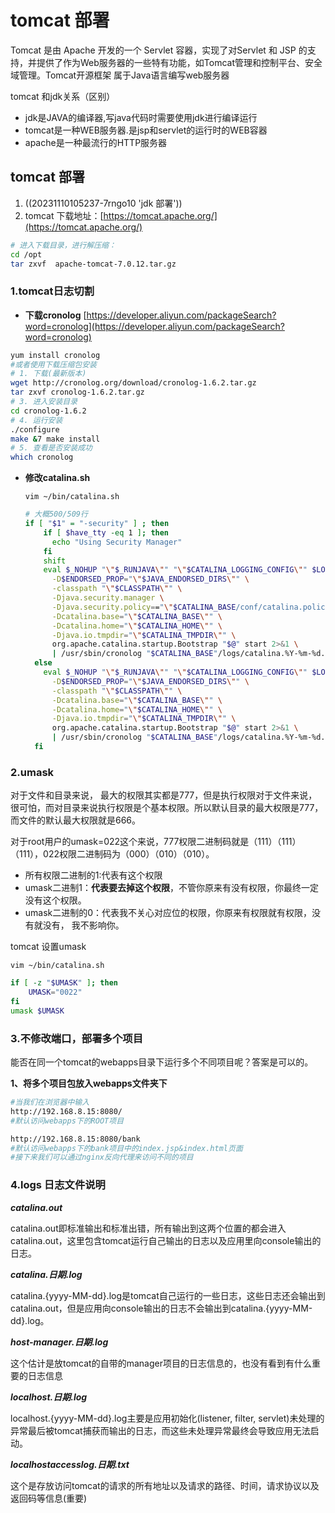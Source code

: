 # tomcat 部署

Tomcat 是由 Apache 开发的一个 Servlet 容器，实现了对Servlet 和 JSP 的支持，并提供了作为Web服务器的一些特有功能，如Tomcat管理和控制平台、安全域管理。Tomcat开源框架 属于Java语言编写web服务器

tomcat 和jdk关系（区别）

- jdk是JAVA的编译器,写java代码时需要使用jdk进行编译运行
- tomcat是一种WEB服务器.是jsp和servlet的运行时的WEB容器
- apache是一种最流行的HTTP服务器

## tomcat 部署

1. ((20231110105237-7rngo10 'jdk 部署'))
2. tomcat 下载地址：[https://tomcat.apache.org/](https://tomcat.apache.org/)

```bash
# 进入下载目录，进行解压缩：
cd /opt
tar zxvf  apache-tomcat-7.0.12.tar.gz
```

### 1.tomcat日志切割

- **下载cronolog**
  [https://developer.aliyun.com/packageSearch?word=cronolog](https://developer.aliyun.com/packageSearch?word=cronolog)

```bash
yum install cronolog
#或者使用下载压缩包安装
# 1. 下载(最新版本)
wget http://cronolog.org/download/cronolog-1.6.2.tar.gz
tar zxvf cronolog-1.6.2.tar.gz
# 3. 进入安装目录
cd cronolog-1.6.2
# 4. 运行安装
./configure
make &7 make install
# 5. 查看是否安装成功
which cronolog
```

- **修改catalina.sh**

  `vim ~/bin/catalina.sh`

  ```bash
  # 大概500/509行
  if [ "$1" = "-security" ] ; then
      if [ $have_tty -eq 1 ]; then
        echo "Using Security Manager"
      fi
      shift
      eval $_NOHUP "\"$_RUNJAVA\"" "\"$CATALINA_LOGGING_CONFIG\"" $LOGGING_MANAGER "$JAVA_OPTS" "$CATALINA_OPTS" \
        -D$ENDORSED_PROP="\"$JAVA_ENDORSED_DIRS\"" \
        -classpath "\"$CLASSPATH\"" \
        -Djava.security.manager \
        -Djava.security.policy=="\"$CATALINA_BASE/conf/catalina.policy\"" \
        -Dcatalina.base="\"$CATALINA_BASE\"" \
        -Dcatalina.home="\"$CATALINA_HOME\"" \
        -Djava.io.tmpdir="\"$CATALINA_TMPDIR\"" \
        org.apache.catalina.startup.Bootstrap "$@" start 2>&1 \
        | /usr/sbin/cronolog "$CATALINA_BASE"/logs/catalina.%Y-%m-%d.out >> /dev/null &
    else
      eval $_NOHUP "\"$_RUNJAVA\"" "\"$CATALINA_LOGGING_CONFIG\"" $LOGGING_MANAGER "$JAVA_OPTS" "$CATALINA_OPTS" \
        -D$ENDORSED_PROP="\"$JAVA_ENDORSED_DIRS\"" \
        -classpath "\"$CLASSPATH\"" \
        -Dcatalina.base="\"$CATALINA_BASE\"" \
        -Dcatalina.home="\"$CATALINA_HOME\"" \
        -Djava.io.tmpdir="\"$CATALINA_TMPDIR\"" \
        org.apache.catalina.startup.Bootstrap "$@" start 2>&1 \
        | /usr/sbin/cronolog "$CATALINA_BASE"/logs/catalina.%Y-%m-%d.out >> /dev/null &
    fi
  ```

### 2.umask

对于文件和目录来说， 最大的权限其实都是777，但是执行权限对于文件来说，很可怕，而对目录来说执行权限是个基本权限。所以默认目录的最大权限是777，而文件的默认最大权限就是666。

对于root用户的umask=022这个来说，777权限二进制码就是（111）（111）（111），022权限二进制码为（000）（010）（010）。

- 所有权限二进制的1:代表有这个权限
- umask二进制1：**代表要去掉这个权限**，不管你原来有没有权限，你最终一定没有这个权限。
- umask二进制的0：代表我不关心对应位的权限，你原来有权限就有权限，没有就没有， 我不影响你。

tomcat 设置umask

`vim ~/bin/catalina.sh`

```bash
if [ -z "$UMASK" ]; then 
    UMASK="0022" 
fi 
umask $UMASK 
```

### 3.不修改端口，部署多个项目

能否在同一个tomcat的webapps目录下运行多个不同项目呢？答案是可以的。

**1、将多个项目包放入webapps文件夹下**

```bash
#当我们在浏览器中输入 
http://192.168.8.15:8080/   
#默认访问webapps下的ROOT项目

http://192.168.8.15:8080/bank  
#默认访问webapps下的bank项目中的index.jsp&index.html页面
#接下来我们可以通过nginx反向代理来访问不同的项目
```

### 4.logs 日志文件说明

***catalina.out***

catalina.out即标准输出和标准出错，所有输出到这两个位置的都会进入catalina.out，这里包含tomcat运行自己输出的日志以及应用里向console输出的日志。

***catalina.日期.log***

catalina.{yyyy-MM-dd}.log是tomcat自己运行的一些日志，这些日志还会输出到catalina.out，但是应用向console输出的日志不会输出到catalina.{yyyy-MM-dd}.log。

***host-manager.日期.log***

这个估计是放tomcat的自带的manager项目的日志信息的，也没有看到有什么重要的日志信息

***localhost.日期.log***

localhost.{yyyy-MM-dd}.log主要是应用初始化(listener, filter, servlet)未处理的异常最后被tomcat捕获而输出的日志，而这些未处理异常最终会导致应用无法启动。

***localhost***​***access***​***log.日期.txt***

这个是存放访问tomcat的请求的所有地址以及请求的路径、时间，请求协议以及返回码等信息(重要)
